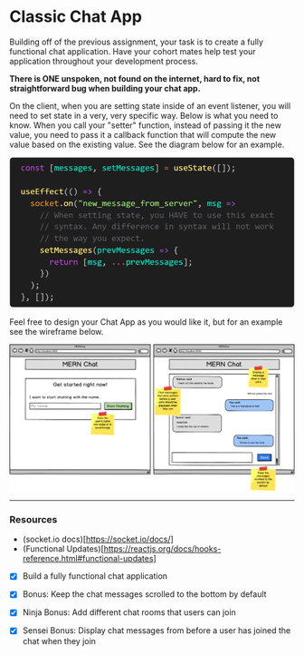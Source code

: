 # Classic Chat App

Building off of the previous assignment, your task is to create a fully functional chat application. Have your cohort mates help test your application throughout your development process.

**There is ONE unspoken, not found on the internet, hard to fix, not straightforward bug when building your chat app.**

On the client, when you are setting state inside of an event listener, you will need to set state in a very, very specific way. Below is what you need to know. When you call your "setter" function, instead of passing it the new value, you need to pass it a callback function that will compute the new value based on the existing value. See the diagram below for an example.

![](setting_state_in_listener.png)

Feel free to design your Chat App as you would like it, but for an example see the wireframe below.

![](chat.png)

<hr>

### Resources

- (socket.io docs)[https://socket.io/docs/]
- (Functional Updates)[https://reactjs.org/docs/hooks-reference.html#functional-updates]

- [x] Build a fully functional chat application

- [x] Bonus: Keep the chat messages scrolled to the bottom by default

- [x] Ninja Bonus: Add different chat rooms that users can join

- [x] Sensei Bonus: Display chat messages from before a user has joined the chat when they join
